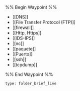 
%% Begin Waypoint %%
- [[DNS]]
- [[File Transfer Protocol (FTP)]]
- [[firewall]]
- [[Http, Https]]
- [[IDS-IPS]]
- [[nc]]
- [[paquete]]
- [[Puerto]]
- [[ssh]]
- [[tcpdump]]

%% End Waypoint %%

 
```ccard
type: folder_brief_live
```
 
